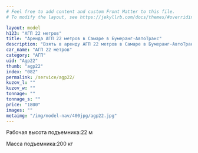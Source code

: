 ```yaml
---
# Feel free to add content and custom Front Matter to this file.
# To modify the layout, see https://jekyllrb.com/docs/themes/#overriding-theme-defaults

layout: model
h123: "АГП 22 метров"
title: "Аренда АГП 22 метров в Самаре в Бумеранг-АвтоТранс"
description: "Взять в аренду АГП 22 метров в Самаре в Бумеранг-АвтоТранс"
car_name: "АГП 22 метров"
category: "АГП"
uid: "Agp22"
thumb: "agp22"
index: "082"
permalink: /service/agp22/
kuzov_l: ""
kuzov_w: ""
tonnage: ""
tonnage_s: ""
price: "1800"
images: ""
metaimg: "/img/model-nav/400jpg/agp22.jpg"
---
```


<p><span>Рабочая высота подъемника:</span><span>22 м  </span></p>

<p><span>Масса подъемника:</span><span>200 кг</span></p>

